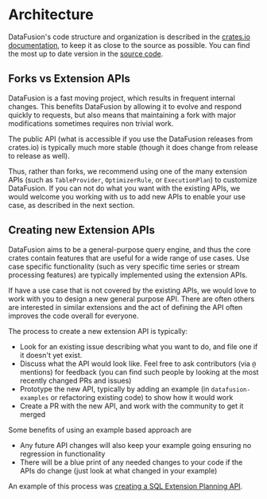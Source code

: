 <!---
  Licensed to the Apache Software Foundation (ASF) under one
  or more contributor license agreements.  See the NOTICE file
  distributed with this work for additional information
  regarding copyright ownership.  The ASF licenses this file
  to you under the Apache License, Version 2.0 (the
  "License"); you may not use this file except in compliance
  with the License.  You may obtain a copy of the License at

    http://www.apache.org/licenses/LICENSE-2.0

  Unless required by applicable law or agreed to in writing,
  software distributed under the License is distributed on an
  "AS IS" BASIS, WITHOUT WARRANTIES OR CONDITIONS OF ANY
  KIND, either express or implied.  See the License for the
  specific language governing permissions and limitations
  under the License.
-->

# Architecture

DataFusion's code structure and organization is described in the
[crates.io documentation], to keep it as close to the source as
possible. You can find the most up to date version in the [source code].

[crates.io documentation]: https://docs.rs/datafusion/latest/datafusion/index.html#architecture
[source code]: https://github.com/apache/datafusion/blob/main/datafusion/core/src/lib.rs

## Forks vs Extension APIs

DataFusion is a fast moving project, which results in frequent internal changes.
This benefits DataFusion by allowing it to evolve and respond quickly to
requests, but also means that maintaining a fork with major modifications
sometimes requires non trivial work.

The public API (what is accessible if you use the DataFusion releases from
crates.io) is typically much more stable (though it does change from release to
release as well).

Thus, rather than forks, we recommend using one of the many extension APIs (such
as `TableProvider`, `OptimizerRule`, or `ExecutionPlan`) to customize
DataFusion. If you can not do what you want with the existing APIs, we would
welcome you working with us to add new APIs to enable your use case, as
described in the next section.

## Creating new Extension APIs

DataFusion aims to be a general-purpose query engine, and thus the core crates
contain features that are useful for a wide range of use cases. Use case specific
functionality (such as very specific time series or stream processing features)
are typically implemented using the extension APIs.

If have a use case that is not covered by the existing APIs, we would love to
work with you to design a new general purpose API. There are often others are
interested in similar extensions and the act of defining the API often improves
the code overall for everyone.

The process to create a new extension API is typically:

- Look for an existing issue describing what you want to do, and file one if it
  doesn't yet exist.
- Discuss what the API would look like. Feel free to ask contributors (via `@`
  mentions) for feedback (you can find such people by looking at the most
  recently changed PRs and issues)
- Prototype the new API, typically by adding an example (in
  `datafusion-examples` or refactoring existing code) to show how it would work
- Create a PR with the new API, and work with the community to get it merged

Some benefits of using an example based approach are

- Any future API changes will also keep your example going ensuring no
  regression in functionality
- There will be a blue print of any needed changes to your code if the APIs do change
  (just look at what changed in your example)

An example of this process was [creating a SQL Extension Planning API].

[creating a sql extension planning api]: https://github.com/apache/datafusion/issues/11207.
